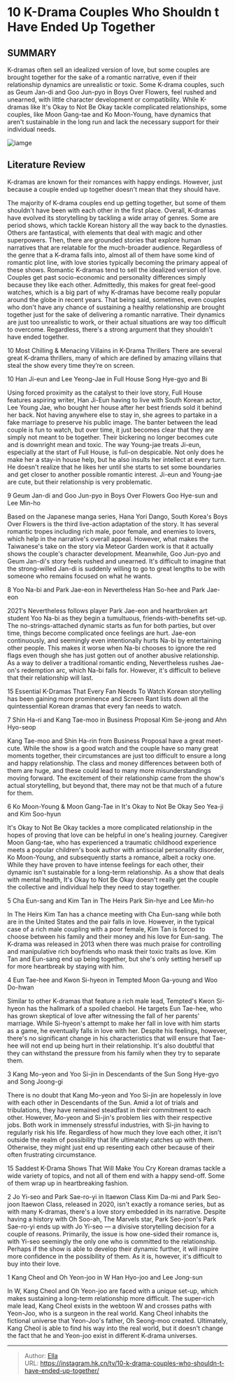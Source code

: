 # 10 K-Drama Couples Who Shouldn t Have Ended Up Together


## SUMMARY 


 K-dramas often sell an idealized version of love, but some couples are brought together for the sake of a romantic narrative, even if their relationship dynamics are unrealistic or toxic. 
 Some K-drama couples, such as Geum Jan-di and Goo Jun-pyo in Boys Over Flowers, feel rushed and unearned, with little character development or compatibility. 
 While K-dramas like It&#39;s Okay to Not Be Okay tackle complicated relationships, some couples, like Moon Gang-tae and Ko Moon-Young, have dynamics that aren&#39;t sustainable in the long run and lack the necessary support for their individual needs. 

![iamge](https://static1.srcdn.com/wordpress/wp-content/uploads/wm/2024/01/k-drama-couples-should-not-be-together-2.jpg)

## Literature Review
K-dramas are known for their romances with happy endings. However, just because a couple ended up together doesn&#39;t mean that they should have.




The majority of K-drama couples end up getting together, but some of them shouldn&#39;t have been with each other in the first place. Overall, K-dramas have evolved its storytelling by tackling a wide array of genres. Some are period shows, which tackle Korean history all the way back to the dynasties. Others are fantastical, with elements that deal with magic and other superpowers. Then, there are grounded stories that explore human narratives that are relatable for the much-broader audience. Regardless of the genre that a K-drama falls into, almost all of them have some kind of romantic plot line, with love stories typically becoming the primary appeal of these shows.
Romantic K-dramas tend to sell the idealized version of love. Couples get past socio-economic and personality differences simply because they like each other. Admittedly, this makes for great feel-good watches, which is a big part of why K-dramas have become really popular around the globe in recent years. That being said, sometimes, even couples who don&#39;t have any chance of sustaining a healthy relationship are brought together just for the sake of delivering a romantic narrative. Their dynamics are just too unrealistic to work, or their actual situations are way too difficult to overcome. Regardless, there&#39;s a strong argument that they shouldn&#39;t have ended together.
            
 
 10 Most Chilling &amp; Menacing Villains in K-Drama Thrillers 
There are several great K-drama thrillers, many of which are defined by amazing villains that steal the show every time they’re on screen.













 








 10  Han Ji-eun and Lee Yeong-Jae in Full House 
Song Hye-gyo and Bi


 







Using forced proximity as the catalyst to their love story, Full House features aspiring writer, Han Ji-Eun having to live with South Korean actor, Lee Young Jae, who bought her house after her best friends sold it behind her back. Not having anywhere else to stay in, she agrees to partake in a fake marriage to preserve his public image. The banter between the lead couple is fun to watch, but over time, it just becomes clear that they are simply not meant to be together. Their bickering no longer becomes cute and is downright mean and toxic.
The way Young-jae treats Ji-eun, especially at the start of Full House, is full-on despicable. Not only does he make her a stay-in house help, but he also insults her intellect at every turn. He doesn&#39;t realize that he likes her until she starts to set some boundaries and get closer to another possible romantic interest. Ji-eun and Young-jae are cute, but their relationship is very problematic.





 9  Geum Jan-di and Goo Jun-pyo in Boys Over Flowers 
Goo Hye-sun and Lee Min-ho
        

Based on the Japanese manga series, Hana Yori Dango, South Korea&#39;s Boys Over Flowers is the third live-action adaptation of the story. It has several romantic tropes including rich male, poor female, and enemies to lovers, which help in the narrative&#39;s overall appeal. However, what makes the Taiwanese&#39;s take on the story via Meteor Garden work is that it actually shows the couple&#39;s character development. Meanwhile, Goo Jun-pyo and Geum Jan-di&#39;s story feels rushed and unearned. It&#39;s difficult to imagine that the strong-willed Jan-di is suddenly willing to go to great lengths to be with someone who remains focused on what he wants.





 8  Yoo Na-bi and Park Jae-eon in Nevertheless 
Han So-hee and Park Jae-eon
        

2021&#39;s Nevertheless follows player Park Jae-eon and heartbroken art student Yoo Na-bi as they begin a tumultuous, friends-with-benefits set-up. The no-strings-attached dynamic starts as fun for both parties, but over time, things become complicated once feelings are hurt. Jae-eon continuously, and seemingly even intentionally hurts Na-bi by entertaining other people. This makes it worse when Na-bi chooses to ignore the red flags even though she has just gotten out of another abusive relationship. As a way to deliver a traditional romantic ending, Nevertheless rushes Jae-on&#39;s redemption arc, which Na-bi falls for. However, it&#39;s difficult to believe that their relationship will last.
            
 
 15 Essential K-Dramas That Every Fan Needs To Watch 
Korean storytelling has been gaining more prominence and Screen Rant lists down all the quintessential Korean dramas that every fan needs to watch.









 7  Shin Ha-ri and Kang Tae-moo in Business Proposal 
Kim Se-jeong and Ahn Hyo-seop
        

Kang Tae-moo and Shin Ha-rin from Business Proposal have a great meet-cute. While the show is a good watch and the couple have so many great moments together, their circumstances are just too difficult to ensure a long and happy relationship. The class and money differences between both of them are huge, and these could lead to many more misunderstandings moving forward. The excitement of their relationship came from the show&#39;s actual storytelling, but beyond that, there may not be that much of a future for them.





 6  Ko Moon-Young &amp; Moon Gang-Tae in It&#39;s Okay to Not Be Okay 
Seo Yea-ji and Kim Soo-hyun


 







It&#39;s Okay to Not Be Okay tackles a more complicated relationship in the hopes of proving that love can be helpful in one&#39;s healing journey. Caregiver Moon Gang-tae, who has experienced a traumatic childhood experience meets a popular children&#39;s book author with antisocial personality disorder, Ko Moon-Young, and subsequently starts a romance, albeit a rocky one. While they have proven to have intense feelings for each other, their dynamic isn&#39;t sustainable for a long-term relationship. As a show that deals with mental health, It&#39;s Okay to Not Be Okay doesn&#39;t really get the couple the collective and individual help they need to stay together.





 5  Cha Eun-sang and Kim Tan in The Heirs 
Park Sin-hye and Lee Min-ho
        

In The Heirs Kim Tan has a chance meeting with Cha Eun-sang while both are in the United States and the pair falls in love. However, in the typical case of a rich male coupling with a poor female, Kim Tan is forced to choose between his family and their money and his love for Eun-sang. The K-drama was released in 2013 when there was much praise for controlling and manipulative rich boyfriends who mask their toxic traits as love. Kim Tan and Eun-sang end up being together, but she&#39;s only setting herself up for more heartbreak by staying with him.





 4  Eun Tae-hee and Kwon Si-hyeon in Tempted 
Moon Ga-young and Woo Do-hwan
        

Similar to other K-dramas that feature a rich male lead, Tempted&#39;s Kwon Si-hyeon has the hallmark of a spoiled chaebol. He targets Eun Tae-hee, who has grown skeptical of love after witnessing the fall of her parents&#39; marriage. While Si-hyeon&#39;s attempt to make her fall in love with him starts as a game, he eventually falls in love with her. Despite his feelings, however, there&#39;s no significant change in his characteristics that will ensure that Tae-hee will not end up being hurt in their relationship. It&#39;s also doubtful that they can withstand the pressure from his family when they try to separate them.





 3  Kang Mo-yeon and Yoo Si-jin in Descendants of the Sun 
Song Hye-gyo and Song Joong-gi


 







There is no doubt that Kang Mo-yeon and Yoo Si-jin are hopelessly in love with each other in Descendants of the Sun. Amid a lot of trials and tribulations, they have remained steadfast in their commitment to each other. However, Mo-yeon and Si-jin&#39;s problem lies with their respective jobs. Both work in immensely stressful industries, with Si-jin having to regularly risk his life. Regardless of how much they love each other, it isn&#39;t outside the realm of possibility that life ultimately catches up with them. Otherwise, they might just end up resenting each other because of their often frustrating circumstance.
            
 
 15 Saddest K-Drama Shows That Will Make You Cry 
Korean dramas tackle a wide variety of topics, and not all of them end with a happy send-off. Some of them wrap up in heartbreaking fashion. 









 2  Jo Yi-seo and Park Sae-ro-yi in Itaewon Class 
Kim Da-mi and Park Seo-joon Itaewon Class, released in 2020, isn&#39;t exactly a romance series, but as with many K-dramas, there&#39;s a love story embedded in its narrative. Despite having a history with Oh Soo-ah, The Marvels star, Park Seo-joon&#39;s Park Sae-ro-yi ends up with Jo Yi-seo — a divisive storytelling decision for a couple of reasons. Primarily, the issue is how one-sided their romance is, with Yi-seo seemingly the only one who is committed to the relationship. Perhaps if the show is able to develop their dynamic further, it will inspire more confidence in the possibility of them. As it is, however, it&#39;s difficult to buy into their love.





 1  Kang Cheol and Oh Yeon-joo in W 
Han Hyo-joo and Lee Jong-sun
        

In W, Kang Cheol and Oh Yeon-joo are faced with a unique set-up, which makes sustaining a long-term relationship more difficult. The super-rich male lead, Kang Cheol exists in the webtoon W and crosses paths with Yeon-Joo, who is a surgeon in the real world. Kang Cheol inhabits the fictional universe that Yeon-Joo&#39;s father, Oh Seong-moo created. Ultimately, Kang Cheol is able to find his way into the real world, but it doesn&#39;t change the fact that he and Yeon-joo exist in different K-drama universes. 

---

> Author: [Ella](https://instagram.hk.cn/)  
> URL: https://instagram.hk.cn/tv/10-k-drama-couples-who-shouldn-t-have-ended-up-together/  

